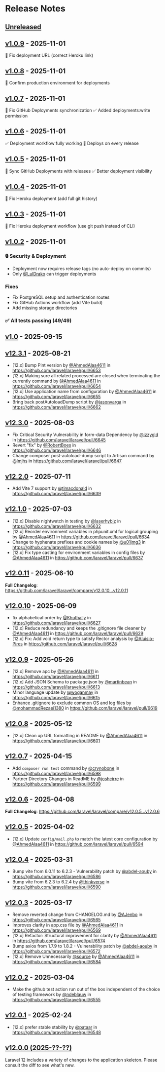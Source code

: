 # Release Notes

## [Unreleased](https://github.com/laravel/laravel/compare/v1.0.9...main)

## [v1.0.9](https://github.com/laravel/laravel/compare/v1.0.8...v1.0.9) - 2025-11-01

🔧 Fix deployment URL (correct Heroku link)

## [v1.0.8](https://github.com/laravel/laravel/compare/v1.0.7...v1.0.8) - 2025-11-01

🔧 Confirm production environment for deployments

## [v1.0.7](https://github.com/laravel/laravel/compare/v1.0.6...v1.0.7) - 2025-11-01

🔧 Fix GitHub Deployments synchronization
✅ Added deployments:write permission

## [v1.0.6](https://github.com/laravel/laravel/compare/v1.0.5...v1.0.6) - 2025-11-01

✅ Deployment workflow fully working
🚀 Deploys on every release

## [v1.0.5](https://github.com/laravel/laravel/compare/v1.0.4...v1.0.5) - 2025-11-01

🔧 Sync GitHub Deployments with releases
✅ Better deployment visibility

## [v1.0.4](https://github.com/laravel/laravel/compare/v1.0.3...v1.0.4) - 2025-11-01

🔧 Fix Heroku deployment (add full git history)

## [v1.0.3](https://github.com/laravel/laravel/compare/v1.0.2...v1.0.3) - 2025-11-01

🔧 Fix Heroku deployment workflow (use git push instead of CLI)

## [v1.0.2](https://github.com/laravel/laravel/compare/v1.0...v1.0.2) - 2025-11-01

### 🔒 Security & Deployment

- Deployment now requires release tags (no auto-deploy on commits)
- Only [@LulDrako](https://github.com/LulDrako) can trigger deployments

### Fixes

- Fix PostgreSQL setup and authentication routes
- Fix GitHub Actions workflow (add Vite build)
- Add missing storage directories

### ✅ All tests passing (49/49)

## [v1.0](https://github.com/laravel/laravel/compare/v12.3.1...v1.0) - 2025-09-15

## [v12.3.1](https://github.com/laravel/laravel/compare/v12.3.0...v12.3.1) - 2025-08-21

* [12.x] Bump Pint version by [@AhmedAlaa4611](https://github.com/AhmedAlaa4611) in https://github.com/laravel/laravel/pull/6653
* [12.x] Making sure all related processed are closed when terminating the currently command by [@AhmedAlaa4611](https://github.com/AhmedAlaa4611) in https://github.com/laravel/laravel/pull/6654
* [12.x] Use application name from configuration by [@AhmedAlaa4611](https://github.com/AhmedAlaa4611) in https://github.com/laravel/laravel/pull/6655
* Bring back postAutoloadDump script by [@jasonvarga](https://github.com/jasonvarga) in https://github.com/laravel/laravel/pull/6662

## [v12.3.0](https://github.com/laravel/laravel/compare/v12.2.0...v12.3.0) - 2025-08-03

* Fix Critical Security Vulnerability in form-data Dependency by [@izzygld](https://github.com/izzygld) in https://github.com/laravel/laravel/pull/6645
* Revert "fix" by [@RobertBoes](https://github.com/RobertBoes) in https://github.com/laravel/laravel/pull/6646
* Change composer post-autoload-dump script to Artisan command by [@lmjhs](https://github.com/lmjhs) in https://github.com/laravel/laravel/pull/6647

## [v12.2.0](https://github.com/laravel/laravel/compare/v12.1.0...v12.2.0) - 2025-07-11

* Add Vite 7 support by [@timacdonald](https://github.com/timacdonald) in https://github.com/laravel/laravel/pull/6639

## [v12.1.0](https://github.com/laravel/laravel/compare/v12.0.11...v12.1.0) - 2025-07-03

* [12.x] Disable nightwatch in testing by [@laserhybiz](https://github.com/laserhybiz) in https://github.com/laravel/laravel/pull/6632
* [12.x] Reorder environment variables in phpunit.xml for logical grouping by [@AhmedAlaa4611](https://github.com/AhmedAlaa4611) in https://github.com/laravel/laravel/pull/6634
* Change to hyphenate prefixes and cookie names by [@u01jmg3](https://github.com/u01jmg3) in https://github.com/laravel/laravel/pull/6636
* [12.x] Fix type casting for environment variables in config files by [@AhmedAlaa4611](https://github.com/AhmedAlaa4611) in https://github.com/laravel/laravel/pull/6637

## [v12.0.11](https://github.com/laravel/laravel/compare/v12.0.10...v12.0.11) - 2025-06-10

**Full Changelog**: https://github.com/laravel/laravel/compare/v12.0.10...v12.0.11

## [v12.0.10](https://github.com/laravel/laravel/compare/v12.0.9...v12.0.10) - 2025-06-09

* fix alphabetical order by [@Khuthaily](https://github.com/Khuthaily) in https://github.com/laravel/laravel/pull/6627
* [12.x] Reduce redundancy and keeps the .gitignore file cleaner by [@AhmedAlaa4611](https://github.com/AhmedAlaa4611) in https://github.com/laravel/laravel/pull/6629
* [12.x] Fix: Add void return type to satisfy Rector analysis by [@Aluisio-Pires](https://github.com/Aluisio-Pires) in https://github.com/laravel/laravel/pull/6628

## [v12.0.9](https://github.com/laravel/laravel/compare/v12.0.8...v12.0.9) - 2025-05-26

* [12.x] Remove apc by [@AhmedAlaa4611](https://github.com/AhmedAlaa4611) in https://github.com/laravel/laravel/pull/6611
* [12.x] Add JSON Schema to package.json by [@martinbean](https://github.com/martinbean) in https://github.com/laravel/laravel/pull/6613
* Minor language update by [@woganmay](https://github.com/woganmay) in https://github.com/laravel/laravel/pull/6615
* Enhance .gitignore to exclude common OS and log files by [@mohammadRezaei1380](https://github.com/mohammadRezaei1380) in https://github.com/laravel/laravel/pull/6619

## [v12.0.8](https://github.com/laravel/laravel/compare/v12.0.7...v12.0.8) - 2025-05-12

* [12.x] Clean up URL formatting in README by [@AhmedAlaa4611](https://github.com/AhmedAlaa4611) in https://github.com/laravel/laravel/pull/6601

## [v12.0.7](https://github.com/laravel/laravel/compare/v12.0.6...v12.0.7) - 2025-04-15

* Add `composer run test` command by [@crynobone](https://github.com/crynobone) in https://github.com/laravel/laravel/pull/6598
* Partner Directory Changes in ReadME by [@joshcirre](https://github.com/joshcirre) in https://github.com/laravel/laravel/pull/6599

## [v12.0.6](https://github.com/laravel/laravel/compare/v12.0.5...v12.0.6) - 2025-04-08

**Full Changelog**: https://github.com/laravel/laravel/compare/v12.0.5...v12.0.6

## [v12.0.5](https://github.com/laravel/laravel/compare/v12.0.4...v12.0.5) - 2025-04-02

* [12.x] Update `config/mail.php` to match the latest core configuration by [@AhmedAlaa4611](https://github.com/AhmedAlaa4611) in https://github.com/laravel/laravel/pull/6594

## [v12.0.4](https://github.com/laravel/laravel/compare/v12.0.3...v12.0.4) - 2025-03-31

* Bump vite from 6.0.11 to 6.2.3 - Vulnerability patch by [@abdel-aouby](https://github.com/abdel-aouby) in https://github.com/laravel/laravel/pull/6586
* Bump vite from 6.2.3 to 6.2.4 by [@thinkverse](https://github.com/thinkverse) in https://github.com/laravel/laravel/pull/6590

## [v12.0.3](https://github.com/laravel/laravel/compare/v12.0.2...v12.0.3) - 2025-03-17

* Remove reverted change from CHANGELOG.md by [@AJenbo](https://github.com/AJenbo) in https://github.com/laravel/laravel/pull/6565
* Improves clarity in app.css file by [@AhmedAlaa4611](https://github.com/AhmedAlaa4611) in https://github.com/laravel/laravel/pull/6569
* [12.x] Refactor: Structural improvement for clarity by [@AhmedAlaa4611](https://github.com/AhmedAlaa4611) in https://github.com/laravel/laravel/pull/6574
* Bump axios from 1.7.9 to 1.8.2 - Vulnerability patch by [@abdel-aouby](https://github.com/abdel-aouby) in https://github.com/laravel/laravel/pull/6572
* [12.x] Remove Unnecessarily [@source](https://github.com/source) by [@AhmedAlaa4611](https://github.com/AhmedAlaa4611) in https://github.com/laravel/laravel/pull/6584

## [v12.0.2](https://github.com/laravel/laravel/compare/v12.0.1...v12.0.2) - 2025-03-04

* Make the github test action run out of the box independent of the choice of testing framework by [@ndeblauw](https://github.com/ndeblauw) in https://github.com/laravel/laravel/pull/6555

## [v12.0.1](https://github.com/laravel/laravel/compare/v12.0.0...v12.0.1) - 2025-02-24

* [12.x] prefer stable stability by [@pataar](https://github.com/pataar) in https://github.com/laravel/laravel/pull/6548

## [v12.0.0 (2025-??-??)](https://github.com/laravel/laravel/compare/v11.0.2...v12.0.0)

Laravel 12 includes a variety of changes to the application skeleton. Please consult the diff to see what's new.
